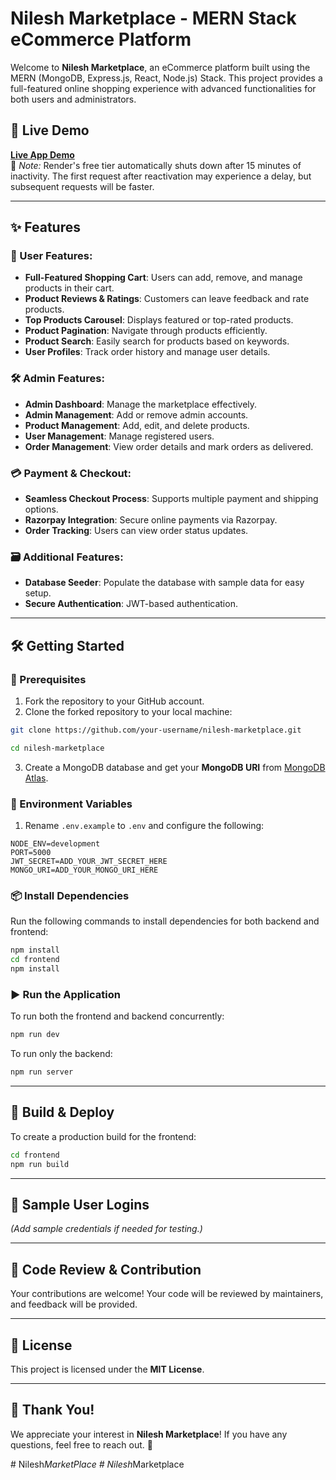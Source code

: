 # Nilesh Marketplace - MERN Stack eCommerce Platform

Welcome to **Nilesh Marketplace**, an eCommerce platform built using the MERN (MongoDB, Express.js, React, Node.js) Stack. This project provides a full-featured online shopping experience with advanced functionalities for both users and administrators.

## 🚀 Live Demo

**[Live App Demo](#)**  
📌 *Note:* Render's free tier automatically shuts down after 15 minutes of inactivity. The first request after reactivation may experience a delay, but subsequent requests will be faster.

---

## ✨ Features

### 🛒 User Features:
- **Full-Featured Shopping Cart**: Users can add, remove, and manage products in their cart.
- **Product Reviews & Ratings**: Customers can leave feedback and rate products.
- **Top Products Carousel**: Displays featured or top-rated products.
- **Product Pagination**: Navigate through products efficiently.
- **Product Search**: Easily search for products based on keywords.
- **User Profiles**: Track order history and manage user details.

### 🛠️ Admin Features:
- **Admin Dashboard**: Manage the marketplace effectively.
- **Admin Management**: Add or remove admin accounts.
- **Product Management**: Add, edit, and delete products.
- **User Management**: Manage registered users.
- **Order Management**: View order details and mark orders as delivered.

### 💳 Payment & Checkout:
- **Seamless Checkout Process**: Supports multiple payment and shipping options.
- **Razorpay Integration**: Secure online payments via Razorpay.
- **Order Tracking**: Users can view order status updates.

### 🗃️ Additional Features:
- **Database Seeder**: Populate the database with sample data for easy setup.
- **Secure Authentication**: JWT-based authentication.

---

## 🛠 Getting Started

### 📌 Prerequisites

1. Fork the repository to your GitHub account.
2. Clone the forked repository to your local machine:

```bash
git clone https://github.com/your-username/nilesh-marketplace.git
```

```bash
cd nilesh-marketplace
```

3. Create a MongoDB database and get your **MongoDB URI** from [MongoDB Atlas](https://www.mongodb.com/cloud/atlas).

### 🔧 Environment Variables

1. Rename `.env.example` to `.env` and configure the following:

```dotenv
NODE_ENV=development
PORT=5000
JWT_SECRET=ADD_YOUR_JWT_SECRET_HERE
MONGO_URI=ADD_YOUR_MONGO_URI_HERE
```

### 📦 Install Dependencies

Run the following commands to install dependencies for both backend and frontend:

```bash
npm install
cd frontend
npm install
```

### ▶️ Run the Application

To run both the frontend and backend concurrently:

```bash
npm run dev
```

To run only the backend:

```bash
npm run server
```

---

## 🚀 Build & Deploy

To create a production build for the frontend:

```bash
cd frontend
npm run build
```

---

## 🔑 Sample User Logins

*(Add sample credentials if needed for testing.)*

---

## 📌 Code Review & Contribution

Your contributions are welcome! Your code will be reviewed by maintainers, and feedback will be provided.

---

## 📜 License

This project is licensed under the **MIT License**.

---

## 🙌 Thank You!

We appreciate your interest in **Nilesh Marketplace**! If you have any questions, feel free to reach out. 🎉

#   N i l e s h _ M a r k e t P l a c e  
 #   N i l e s h _ M a r k e t p l a c e  
 